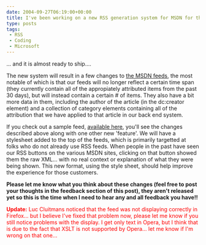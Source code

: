```yaml
---
date: 2004-09-27T06:19:00+00:00
title: I've been working on a new RSS generation system for MSDN for the past little while
type: posts
tags:
 - RSS
 - Coding
 - Microsoft
---
```

... and it is almost ready to ship....

The new system will result in a few changes to [the MSDN feeds](http://msdn.microsoft.com/aboutmsdn/rss), the most notable of which is that our feeds will no longer reflect a certain time span (they currently contain all of the appropiately attributed items from the past 30 days), but will instead contain a certain # of items. They also have a bit more data in them, including the author of the article (in the dc:creator element) and a collection of category elements containing all of the attribution that we have applied to that article in our back end system.

If you check out a sample feed, [available here](http://www.duncanmackenzie.net/vbrss.xml), you'll see the changes described above along with one other new 'feature'. We will have a stylesheet added to the top of the feeds, which is primarily targetted at folks who do not already use RSS feeds. When people in the past have seen our RSS buttons on the various MSDN sites, clicking on that button showed them the raw XML... with no real context or explanation of what they were being shown. This new format, using the style sheet, should help improve the experience for those customers.

**Please let me know what you think about these changes (feel free to post your thoughts in the feedback section of this post), they aren't released yet so this is the time when I need to hear any and all feedback you have!!**

<font color="red"><b>Update:</b> Luc Cluitmans noticed that the feed was not displaying correctly in Firefox... but I believe I've fixed that problem now, please let me know if you still notice problems with the display. I get only text in Opera, but I think that is due to the fact that XSLT is not supported by Opera... let me know if I'm wrong on that one...
